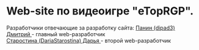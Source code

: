 # Web-site по видеоигре "eTopRGP".
Разработчики отвечающие за разработку сайта:
<a href="https://vk.com/gnevnyj">Панин (dipad3) Дмитрий </a> - главный web-разработчик <br>
<a href="https://vk.com/waiting_u">Старостина (DariaStarostina) Дарья </a> - второй web-разработчик

